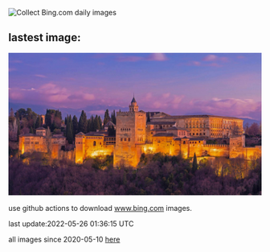 ![Collect Bing.com daily images](https://github.com/counter2015/bing-daily-images/workflows/Collect%20Bing.com%20daily%20images/badge.svg)
## lastest image:
![](images/Alhambra.jpg)

use github actions to download www.bing.com images.

last update:2022-05-26 01:36:15 UTC

all images since 2020-05-10 [here](https://github.com/counter2015/bing-daily-images/tree/master/images) 
